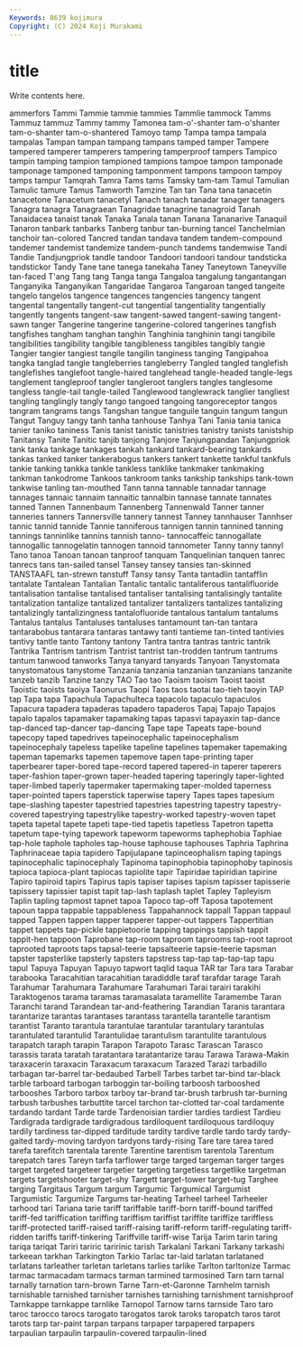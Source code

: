 ```yaml
---
Keywords: 8639 kojimura
Copyright: (C) 2024 Koji Murakami
---
```


# title

Write contents here.



ammerfors Tammi Tammie tammie tammies Tammlie tammock Tamms Tammuz
tammuz Tammy tammy Tamonea tam-o'-shanter tam-o'shanter tam-o-shanter tam-o-shantered Tamoyo tamp
Tampa tampa tampala tampalas Tampan tampan tampang tampans tamped tamper
Tampere tampered tamperer tamperers tampering tamperproof tampers Tampico tampin tamping
tampion tampioned tampions tampoe tampon tamponade tamponage tamponed tamponing tamponment
tampons tampoon tampoy tamps tampur Tamqrah Tamra Tams tams Tamsky
tam-tam Tamul Tamulian Tamulic tamure Tamus Tamworth Tamzine Tan tan
Tana tana tanacetin tanacetone Tanacetum tanacetyl Tanach tanach tanadar tanager
tanagers Tanagra tanagra Tanagraean Tanagridae tanagrine tanagroid Tanah Tanaidacea tanaist
tanak Tanaka Tanala tanan Tanana Tananarive Tanaquil Tanaron tanbark tanbarks
Tanberg tanbur tan-burning tancel Tanchelmian tanchoir tan-colored Tancred tandan tandava
tandem tandem-compound tandemer tandemist tandemize tandem-punch tandems tandemwise Tandi Tandie
Tandjungpriok tandle tandoor Tandoori tandoori tandour tandsticka tandstickor Tandy Tane
tane tanega tanekaha Taney Taneytown Taneyville tan-faced T'ang Tang tang
Tanga tanga Tangaloa tangalung tangantangan Tanganyika Tanganyikan Tangaridae Tangaroa Tangaroan
tanged tangeite tangelo tangelos tangence tangences tangencies tangency tangent tangental
tangentally tangent-cut tangential tangentiality tangentially tangently tangents tangent-saw tangent-sawed tangent-sawing
tangent-sawn tanger Tangerine tangerine tangerine-colored tangerines tangfish tangfishes tangham tanghan
tanghin Tanghinia tanghinin tangi tangibile tangibilities tangibility tangible tangibleness tangibles
tangibly tangie Tangier tangier tangiest tangile tangilin tanginess tanging Tangipahoa
tangka tanglad tangle tangleberries tangleberry Tangled tangled tanglefish tanglefishes tanglefoot
tangle-haired tanglehead tangle-headed tangle-legs tanglement tangleproof tangler tangleroot tanglers tangles
tanglesome tangless tangle-tail tangle-tailed Tanglewood tanglewrack tanglier tangliest tangling tanglingly
tangly tango tangoed tangoing tangoreceptor tangos tangram tangrams tangs Tangshan
tangue tanguile tanguin tangum tangun Tangut Tanguy tangy tanh tanha
tanhouse Tanhya Tani Tania tania tanica tanier taniko taniness Tanis
tanist tanistic tanistries tanistry tanists tanistship Tanitansy Tanite Tanitic tanjib
tanjong Tanjore Tanjungpandan Tanjungpriok tank tanka tankage tankages tankah tankard
tankard-bearing tankards tankas tanked tanker tankerabogus tankers tankert tankette tankful
tankfuls tankie tanking tankka tankle tankless tanklike tankmaker tankmaking tankman
tankodrome Tankoos tankroom tanks tankship tankships tank-town tankwise tanling tan-mouthed
Tann tanna tannable tannadar tannage tannages tannaic tannaim tannaitic tannalbin
tannase tannate tannates tanned Tannen Tannenbaum Tannenberg Tannenwald Tanner tanner
tanneries tanners Tannersville tannery tannest Tanney tannhauser Tannhser tannic tannid
tannide Tannie tanniferous tannigen tannin tannined tanning tannings tanninlike tannins
tannish tanno- tannocaffeic tannogallate tannogallic tannogelatin tannogen tannoid tannometer Tanny
tanny tannyl Tano tanoa Tanoan tanoan tanproof tanquam Tanquelinian tanquen
tanrec tanrecs tans tan-sailed tansel Tansey tansey tansies tan-skinned TANSTAAFL
tan-strewn tanstuff Tansy tansy Tanta tantadlin tantafflin tantalate Tantalean Tantalian
Tantalic tantalic tantaliferous tantalifluoride tantalisation tantalise tantalised tantaliser tantalising tantalisingly
tantalite tantalization tantalize tantalized tantalizer tantalizers tantalizes tantalizing tantalizingly tantalizingness
tantalofluoride tantalous tantalum tantalums Tantalus tantalus Tantaluses tantaluses tantamount tan-tan
tantara tantarabobus tantarara tantaras tantawy tanti tantieme tan-tinted tantivies tantivy
tantle tanto Tantony tantony Tantra tantra tantras tantric tantrik Tantrika
Tantrism tantrism Tantrist tantrist tan-trodden tantrum tantrums tantum tanwood tanworks
Tanya tanyard tanyards Tanyoan Tanystomata tanystomatous tanystome Tanzania tanzania tanzanian
tanzanians tanzanite tanzeb tanzib Tanzine tanzy TAO Tao tao Taoism
taoism Taoist taoist Taoistic taoists taoiya Taonurus Taopi Taos taos
taotai tao-tieh taoyin TAP tap Tapa tapa Tapachula Tapachulteca tapacolo
tapaculo tapaculos Tapacura tapadera tapaderas tapadero tapaderos Tapaj Tapajo Tapajos
tapalo tapalos tapamaker tapamaking tapas tapasvi tapayaxin tap-dance tap-danced tap-dancer
tap-dancing Tape tape Tapeats tape-bound tapecopy taped tapedrives tapeinocephalic tapeinocephalism
tapeinocephaly tapeless tapelike tapeline tapelines tapemaker tapemaking tapeman tapemarks tapemen
tapemove tapen tape-printing taper taperbearer taper-bored tape-record tapered tapered-in taperer
taperers taper-fashion taper-grown taper-headed tapering taperingly taper-lighted taper-limbed taperly tapermaker
tapermaking taper-molded taperness taper-pointed tapers taperstick taperwise tapery Tapes tapes
tapesium tape-slashing tapester tapestried tapestries tapestring tapestry tapestry-covered tapestrying tapestrylike
tapestry-worked tapestry-woven tapet tapeta tapetal tapete tapeti tape-tied tapetis tapetless
Tapetron tapetta tapetum tape-tying tapework tapeworm tapeworms taphephobia Taphiae tap-hole
taphole tapholes tap-house taphouse taphouses Taphria Taphrina Taphrinaceae tapia tapidero
Tapijulapane tapinceophalism taping tapings tapinocephalic tapinocephaly Tapinoma tapinophobia tapinophoby tapinosis
tapioca tapioca-plant tapiocas tapiolite tapir Tapiridae tapiridian tapirine Tapiro tapiroid
tapirs Tapirus tapis tapiser tapises tapism tapisser tapisserie tapissery tapissier
tapist tapit tap-lash taplash taplet Tapley Tapleyism Taplin tapling tapmost
tapnet tapoa Tapoco tap-off Taposa tapotement tapoun tappa tappable tappableness
Tappahannock tappall Tappan tappaul tapped Tappen tappen tapper tapperer tapper-out
tappers Tappertitian tappet tappets tap-pickle tappietoorie tapping tappings tappish tappit
tappit-hen tappoon Taprobane tap-room taproom taprooms tap-root taproot taprooted taproots
taps tapsal-teerie tapsalteerie tapsie-teerie tapsman tapster tapsterlike tapsterly tapsters tapstress
tap-tap tap-tap-tap tapu tapul Tapuya Tapuyan Tapuyo tapwort taqlid taqua
TAR tar Tara tara Tarabar tarabooka Taracahitian taracahitian taradiddle taraf
tarafdar tarage Tarah Tarahumar Tarahumara Tarahumare Tarahumari Tarai tarairi tarakihi
Taraktogenos tarama taramas taramasalata taramellite Taramembe Taran Taranchi tarand Tarandean
tar-and-feathering Tarandian Taranis tarantara tarantarize tarantas tarantases tarantass tarantella tarantelle
tarantism tarantist Taranto tarantula tarantulae tarantular tarantulary tarantulas tarantulated tarantulid
Tarantulidae tarantulism tarantulite tarantulous tarapatch taraph tarapin Tarapon Tarapoto Tarasc
Tarascan Tarasco tarassis tarata taratah taratantara taratantarize tarau Tarawa Tarawa-Makin
taraxacerin taraxacin Taraxacum taraxacum Tarazed Tarazi tarbadillo tarbagan tar-barrel tar-bedaubed
Tarbell Tarbes tarbet tar-bind tar-black tarble tarboard tarbogan tarboggin tar-boiling
tarboosh tarbooshed tarbooshes Tarboro tarbox tarboy tar-brand tar-brush tarbrush tar-burning
tarbush tarbushes tarbuttite tarcel tarchon tar-clotted tar-coal tardamente tardando tardant
Tarde tarde Tardenoisian tardier tardies tardiest Tardieu Tardigrada tardigrade tardigradous
tardiloquent tardiloquous tardiloquy tardily tardiness tar-dipped tarditude tardity tardive tardle
tardo tardy tardy-gaited tardy-moving tardyon tardyons tardy-rising Tare tare tarea
tared tarefa tarefitch tarentala tarente Tarentine tarentism tarentola Tarentum tarepatch
tares Tareyn tarfa tarflower targe targed targeman targer targes target
targeted targeteer targetier targeting targetless targetlike targetman targets targetshooter target-shy
Targett target-tower target-tug Targhee targing Targitaus Targum targum Targumic Targumical
Targumist Targumistic Targumize Targums tar-heating Tarheel tarheel Tarheeler tarhood tari
Tariana tarie tariff tariffable tariff-born tariff-bound tariffed tariff-fed tariffication tariffing
tariffism tariffist tariffite tariffize tariffless tariff-protected tariff-raised tariff-raising tariff-reform tariff-regulating
tariff-ridden tariffs tariff-tinkering Tariffville tariff-wise Tarija Tarim tarin taring tariqa
tariqat Tariri tariric taririnic tarish Tarkalani Tarkani Tarkany tarkashi tarkeean
tarkhan Tarkington Tarkio Tarlac tar-laid tarlatan tarlataned tarlatans tarleather tarletan
tarletans tarlies tarlike Tarlton tarltonize Tarmac tarmac tarmacadam tarmacs tarman
tarmined tarmosined Tarn tarn tarnal tarnally tarnation tarn-brown Tarne Tarn-et-Garonne
Tarnhelm tarnish tarnishable tarnished tarnisher tarnishes tarnishing tarnishment tarnishproof Tarnkappe
tarnkappe tarnlike Tarnopol Tarnow tarns tarnside Taro taro taroc tarocco
tarocs tarogato tarogatos tarok taroks taropatch taros tarot tarots tarp
tar-paint tarpan tarpans tarpaper tarpapered tarpapers tarpaulian tarpaulin tarpaulin-covered tarpaulin-lined
